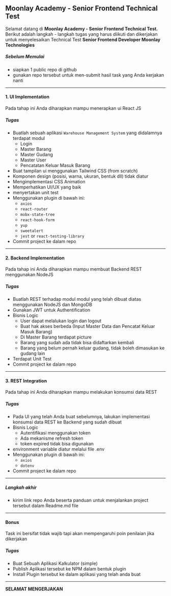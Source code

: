 
## Moonlay Academy - Senior Frontend Technical Test

Selamat datang di **Moonlay Academy - Senior Frontend Technical Test.**
Berikut adalah langkah - langkah tugas yang harus diikuti dan dikerjakan untuk menyelesaikan Technical Test **Senior Frontend Developer Moonlay Technologies**
##### Sebelum Memulai
- siapkan 1 public repo di github
- gunakan repo tersebut untuk men-submit hasil task yang Anda kerjakan nanti
------------
#### 1. UI Implementation
Pada tahap ini Anda diharapkan mampu menerapkan ui React JS
##### Tugas
- Buatlah sebuah aplikasi `Warehouse Management System` yang didalamnya terdapat modul
    - Login
    - Master Barang
    - Master Gudang
    - Master User
    - Pencatatan Keluar Masuk Barang
- Buat tampilan ui menggunakan Tailwind CSS (from scratch)
- Komponen design (posisi, warna, ukuran, bentuk dll) tidak diatur
- Mengimplementasi CSS Animation
- Memperhatikan UI/UX yang baik
- menyertakan unit test
- Menggunakan plugin di bawah ini:
    - `axios`
    - `react-router`
    - `mobx-state-tree`
    - `react-hook-form`
    - `yup`
    - `sweetalert`
    - `jest` or `react-testing-library`
- Commit project ke dalam repo
------------
#### 2. Backend Implementation
Pada tahap ini Anda diharapkan mampu membuat Backend REST menggunakan NodeJS
##### Tugas
- Buatlah REST terhadap modul modul yang telah dibuat diatas menggunakan NodeJS dan MongoDB
- Gunakan JWT untuk Authentification
- Bisnis Logic
    - User dapat melalukan login dan logout
    - Buat hak akses berbeda (Input Master Data dan Pencatat Keluar Masuk Barang)
    - Di Master Barang terdapat picture
    - Barang yang sudah ada tidak bisa didaftarkan kembali
    - Barang yang belum pernah keluar gudang, tidak boleh dimasukan ke gudang lain
- Terdapat Unit Test
- Commit project ke dalam repo
------------
#### 3. REST Integration
Pada tahap ini Anda diharapkan mampu melakukan konsumsi data REST
##### Tugas
- Pada UI yang telah Anda buat sebelumnya, lakukan implementasi konsumsi data REST ke Backend yang sudah dibuat
- Bisnis Logic
    - Autentifikasi menggunakan token
    - Ada mekanisme refresh token
    - token expired tidak bisa digunakan
- environment variable diatur melalui file .env
- Menggunakan plugin di bawah ini:
    - `axios`
    - `dotenv`
- Commit project ke dalam repo

------------
##### Langkah akhir
- kirim link repo Anda beserta panduan untuk menjalankan project tersebut dalam Readme.md file

------------
#### Bonus
Task ini bersifat tidak wajib tapi akan mempengaruhi poin penilaian jika dikerjakan
##### Tugas
- Buat Sebuah Aplikasi Kalkulator (simple)
- Publish Aplikasi tersebut ke NPM dalam bentuk plugin
- Install Plugin tersebut ke dalam aplikasi yang telah anda buat
------------
**SELAMAT MENGERJAKAN**
